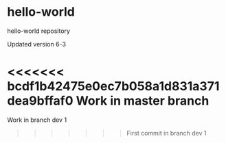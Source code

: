 # hello-world
hello-world repository

Updated version 6-3

<<<<<<< bcdf1b42475e0ec7b058a1d831a371dea9bffaf0
Work in master branch
=======
Work in branch dev 1
>>>>>>> First commit in branch dev 1
